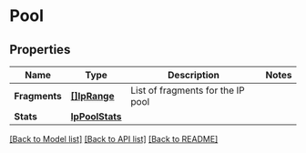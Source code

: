 # Pool

## Properties

Name | Type | Description | Notes
------------ | ------------- | ------------- | -------------
**Fragments** | [**[]IpRange**](IPRange.md) | List of fragments for the IP pool | 
**Stats** | [**IpPoolStats**](IPPoolStats.md) |  | 

[[Back to Model list]](../README.md#documentation-for-models) [[Back to API list]](../README.md#documentation-for-api-endpoints) [[Back to README]](../README.md)


